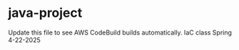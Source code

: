 # java-project
Update this file to see AWS CodeBuild builds automatically. IaC class Spring 4-22-2025

